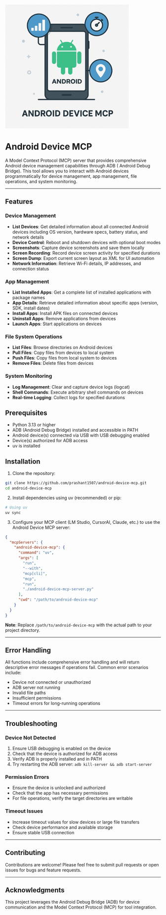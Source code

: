<img src="https://github.com/prashant1507/android-device-mcp/blob/main/resources/mcp.png" alt="Android MCP" width="400">


# Android Device MCP

A Model Context Protocol (MCP) server that provides comprehensive Android device management capabilities through ADB (
Android Debug Bridge). This tool allows you to interact with Android devices programmatically for device management, app
management, file operations, and system monitoring.

---

## Features

### Device Management

- **List Devices**: Get detailed information about all connected Android devices including OS version, hardware specs,
  battery status, and network details
- **Device Control**: Reboot and shutdown devices with optional boot modes
- **Screenshots**: Capture device screenshots and save them locally
- **Screen Recording**: Record device screen activity for specified durations
- **Screen Dump**: Export current screen layout as XML for UI automation
- **Network Information**: Retrieve Wi-Fi details, IP addresses, and connection status

### App Management

- **List Installed Apps**: Get a complete list of installed applications with package names
- **App Details**: Retrieve detailed information about specific apps (version, SDK, install dates)
- **Install Apps**: Install APK files on connected devices
- **Uninstall Apps**: Remove applications from devices
- **Launch Apps**: Start applications on devices

### File System Operations

- **List Files**: Browse directories on Android devices
- **Pull Files**: Copy files from devices to local system
- **Push Files**: Copy files from local system to devices
- **Remove Files**: Delete files from devices

### System Monitoring

- **Log Management**: Clear and capture device logs (logcat)
- **Shell Commands**: Execute arbitrary shell commands on devices
- **Real-time Logging**: Collect logs for specified durations

## Prerequisites

- Python 3.13 or higher
- ADB (Android Debug Bridge) installed and accessible in PATH
- Android device(s) connected via USB with USB debugging enabled
- Device(s) authorized for ADB access
- uv is installed

## Installation

1. Clone the repository:

```bash
git clone https://github.com/prashant1507/android-device-mcp.git
cd android-device-mcp
```

2. Install dependencies using uv (recommended) or pip:

```bash
# Using uv
uv sync
```

3. Configure your MCP client (LM Studio, CursorAI, Claude, etc.) to use the Android Device MCP server:

```json
{
  "mcpServers": {
    "android-device-mcp": {
      "command": "uv",
      "args": [
        "run",
        "--with",
        "mcp[cli]",
        "mcp",
        "run",
        "./android-device-mcp-server.py"
      ],
      "cwd": "/path/to/android-device-mcp"
    }
  }
}
```

**Note**: Replace `/path/to/android-device-mcp` with the actual path to your project directory.

---

## Error Handling

All functions include comprehensive error handling and will return descriptive error messages if operations fail. Common
error scenarios include:

- Device not connected or unauthorized
- ADB server not running
- Invalid file paths
- Insufficient permissions
- Timeout errors for long-running operations

---

## Troubleshooting

### Device Not Detected

1. Ensure USB debugging is enabled on the device
2. Check that the device is authorized for ADB access
3. Verify ADB is properly installed and in PATH
4. Try restarting the ADB server: `adb kill-server && adb start-server`

### Permission Errors

- Ensure the device is unlocked and authorized
- Check that the app has necessary permissions
- For file operations, verify the target directories are writable

### Timeout Issues

- Increase timeout values for slow devices or large file transfers
- Check device performance and available storage
- Ensure stable USB connection

---

## Contributing

Contributions are welcome! Please feel free to submit pull requests or open issues for bugs and feature requests.

---

## Acknowledgments

This project leverages the Android Debug Bridge (ADB) for device communication and the Model Context Protocol (MCP) for
tool integration.
